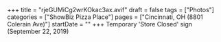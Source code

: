 +++
title = "rjeGUMiCg2wrKOkac3ax.avif"
draft = false
tags = ["Photos"]
categories = ["ShowBiz Pizza Place"]
pages = ["Cincinnati, OH (8801 Colerain Ave)"]
startDate = ""
+++
Temporary 'Store Closed' sign (September 22, 2019)
